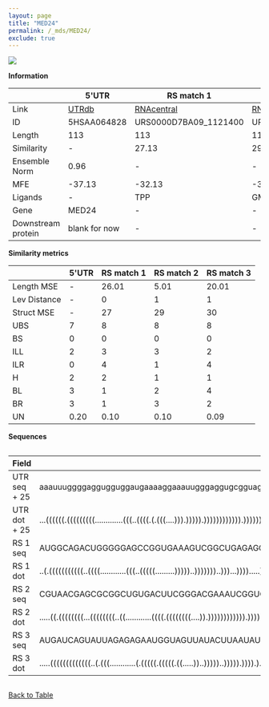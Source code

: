 ```yaml
---
layout: page
title: "MED24"
permalink: /_mds/MED24/
exclude: true
---
```




![](../../alns_9.28.22/aln_5HSAA064828_0.975.png?raw=true)


**Information**

| | 5'UTR       | RS match 1   | RS match 2  | RS match 3 |
| ---- | ----------- | ----------- | ----------- | ----------- |
| Link | <a href="http://utrdb.ba.itb.cnr.it/getutr/5HSAA064828/1" target="_blank" rel="noopener noreferrer">UTRdb</a>   | <a href="https://rnacentral.org/rna/URS0000D7BA09/1121400" target="_blank" rel="noopener noreferrer">RNAcentral</a>     |<a href="https://rnacentral.org/rna/URS0000D6792D/12908" target="_blank" rel="noopener noreferrer">RNAcentral</a>  | <a href="https://rnacentral.org/rna/URS0000ABA296/342451" target="_blank" rel="noopener noreferrer">RNAcentral</a>   |
| ID | 5HSAA064828     | URS0000D7BA09_1121400     | URS0000D6792D_12908     | URS0000ABA296_342451     |
| Length | 113     |  113    | 114   |  112    |
| Similarity | - | 27.13 | 29.23 | 30.30 |
| Ensemble Norm | 0.96 | - | - | - |
| MFE | -37.13 | -32.13 | -39.38 | -15.68 |
| Ligands | - | TPP | GMP | glycine |
| Gene | MED24 | - | - | - |
| Downstream protein | blank for now    |    -    | -  | - |


**Similarity metrics**

| | 5'UTR       | RS match 1   | RS match 2  | RS match 3 |
| ---- | ----------- | ----------- | ----------- | ----------- |
| Length MSE | - | 26.01 | 5.01 | 20.01 |
| Lev Distance | - | 0 | 1 | 1 |
| Struct MSE | - | 27 | 29 | 30 |
| UBS| 7 | 8 | 8 | 8 |
| BS | 0 | 0 | 0 | 0 |
| ILL | 2 | 3 | 3 | 2 |
| ILR | 0 | 4 | 1 | 4 |
| H | 2 | 2 | 1 | 1 |
| BL | 3 | 1 | 2 | 4 |
| BR | 3 | 1 | 3 | 2 |
| UN | 0.20 | 0.10 | 0.10 | 0.09 |

**Sequences**


<div style="overflow-x:auto;">

<table>
<colgroup>
<col width="30%" />
<col width="70%" />
</colgroup>
<thead>
<tr class="header">
<th>Field</th>
<th>Description</th>
</tr>
</thead>
<tbody>
<tr>
<td markdown="span">UTR seq + 25 </td>
<td markdown="span"> aaauuuggggaggugguggaugaaaaggaaauugggaggugcgguaggcuucuggccgccaccgcugccaccugcucagagugaaauaATGAAGGTGGTCAACCTGAAGCAAG </td>
</tr>
<tr>
<td markdown="span">UTR dot + 25  </td>
<td markdown="span"> ...((((((.(((((((((.............(((..((((.(.(((....))).))))).)))))))))))).))))))............((((.....))))........
</td>
</tr>


<tr>
<td markdown="span">RS 1 seq </td>
<td markdown="span"> AUGGCAGACUGGGGGAGCCGGUGAAAGUCGGCUGAGAGGAGGCUUAGUUUGUGCCUCGACUCCUGGAACCUGAUCCAGUUAAUUCUGGCGAAGGAAAGUCCUUUUUUUAUUUU
</td>
</tr>


<tr>
<td markdown="span">RS 1 dot </td>
<td markdown="span"> ..(.(((((((((((..((((............(((..(((((.........)))))..)))))))..)))...)))).....)))).)((((((...)))))).........
</td>
</tr>


<tr>
<td markdown="span">RS 2 seq </td>
<td markdown="span"> CGUAACGAGCGCGGCUGUGACUUCGGGACGAAAUCGGUCACCACGCCUUCGCGGCUCUUGAGUCUGCGAGGCGUCACCCGAAGUAGCCAAUGGUGAGACCGGCGCCCGGGAACG
</td>
</tr>


<tr>
<td markdown="span">RS 2 dot </td>
<td markdown="span"> .....((.((((((((...((((((((..((............((((.((((((((....)).)))))))))))).)))))))))))).............)))).))......
</td>
</tr>


<tr>
<td markdown="span">RS 3 seq </td>
<td markdown="span"> AUGAUCAGUAUUAGAGAGAAUGGUAGUUAUACUUAAUAUAACUUAACUUUAGUCCAUCGCCGAAGGUGCAAGUUUUUACGAAACUCUCAGGCAAAAGGAUAAUACUGUAACG
</td>
</tr>


<tr>
<td markdown="span">RS 3 dot </td>
<td markdown="span"> .....(((((((((((((..(.(((............(.(((((.(((((.((.....))..)))))..))))).)))).)..)))))...........)))))))).....
</td>
</tr>

</tbody>
</table>


</div>


[Back to Table](../../display)
